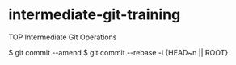 # intermediate-git-training
TOP Intermediate Git Operations

$ git commit --amend
$ git commit --rebase -i {HEAD~n || ROOT}
